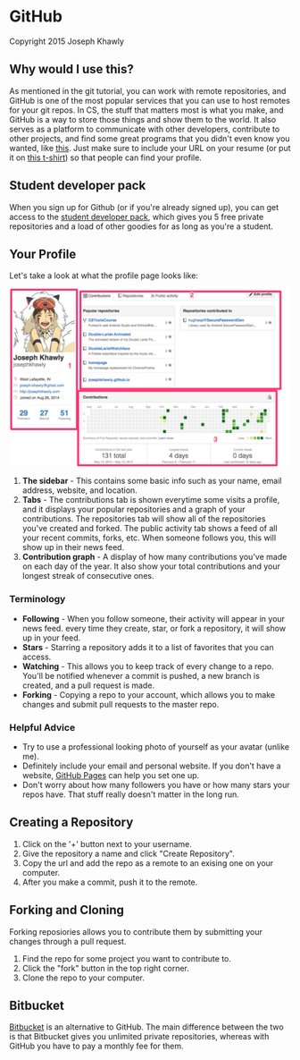# GitHub
Copyright 2015 Joseph Khawly

## Why would I use this?

As mentioned in the git tutorial, you can work with remote repositories, and GitHub is one of the most popular services that you can use to host remotes for your git repos. In CS, the stuff that matters most is what you make, and GitHub is a way to store those things and show them to the world. It also serves as a platform to communicate with other developers, contribute to other projects, and find some great programs that you didn't even know you wanted, like [this](https://github.com/nvbn/thefuck). Just make sure to include your URL on your resume (or put it on [this t-shirt](https://github.myshopify.com/products/github-username-shirt)) so that people can find your profile.

## Student developer pack

When you sign up for Github (or if you're already signed up), you can get access to the [student developer pack](https://education.github.com/pack), which gives you 5 free private repositories and a load of other goodies for as long as you're a student.

## Your Profile
Let's take a look at what the profile page looks like:

![](profile.png)

1. **The sidebar** - This contains some basic info such as your name, email address, website, and location.
2. **Tabs** - The contributions tab is shown everytime some visits a profile, and it displays your popular repositories and a graph of your contributions. The repositories tab will show all of the repositories you've created and forked. The public activity tab shows a feed of all your recent commits, forks, etc. When someone follows you, this will show up in their news feed.
3. **Contribution graph** - A display of how many contributions you've made on each day of the year. It also show your total contributions and your longest streak of consecutive ones.

### Terminology
- **Following** - When you follow someone, their activity will appear in your news feed. every time they create, star, or fork a repository, it will show up in your feed.
- **Stars** - Starring a repository adds it to a list of favorites that you can access.
- **Watching** - This allows you to keep track of every change to a repo. You'll be notified whenever a commit is pushed, a new branch is created, and a pull request is made.
- **Forking** - Copying a repo to your account, which allows you to make changes and submit pull requests to the master repo.

### Helpful Advice
- Try to use a professional looking photo of yourself as your avatar (unlike me).
- Definitely include your email and personal website. If you don't have a website, [GitHub Pages](https://pages.github.com/) can help you set one up.
- Don't worry about how many followers you have or how many stars your repos have. That stuff really doesn't matter in the long run.

## Creating a Repository
1. Click on the '+' button next to your username.
2. Give the repository a name and click "Create Repository".
3. Copy the url and add the repo as a remote to an exising one on your computer.
4. After you make a commit, push it to the remote.

## Forking and Cloning
Forking reposiories allows you to contribute them by submitting your changes through a pull request.

1. Find the repo for some project you want to contribute to.
2. Click the "fork" button in the top right corner.
3. Clone the repo to your computer.
	
## Bitbucket
[Bitbucket](https://bitbucket.org/) is an alternative to GitHub. The main difference between the two is that Bitbucket gives you unlimited private repositories, whereas with GitHub you have to pay a monthly fee for them.